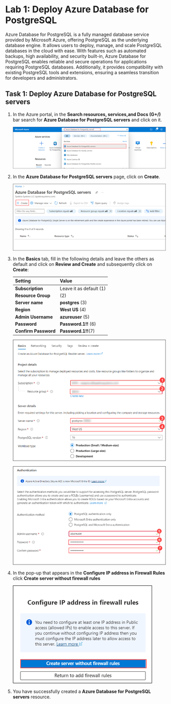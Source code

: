 # Lab 1: Deploy Azure Database for PostgreSQL

 Azure Database for PostgreSQL is a fully managed database service provided by Microsoft Azure, offering PostgreSQL as the underlying database engine. It allows users to deploy, manage, and scale PostgreSQL databases in 
 the cloud with ease. With features such as automated backups, high availability, and security built-in, Azure Database for PostgreSQL enables reliable and secure operations for applications requiring PostgreSQL 
 databases. Additionally, it provides compatibility with existing PostgreSQL tools and extensions, ensuring a seamless transition for developers and administrators.

## Task 1: Deploy Azure Database for PostgreSQL servers

1. In the Azure portal, in the **Search resources, services,and Docs (G+/)** bar search for **Azure Database for PostgreSQL servers** and click on it.

    ![](Images/img1.png)

2. In the **Azure Database for PostgreSQL servers** page, click on **Create**.

    ![](Images/img2.png)

3. In the **Basics** tab, fill in the following details and leave the others as default and click on **Review and Create** and subsequently click on **Create**:

     |Setting|Value|
     |:----|:----|
     |**Subscription**|Leave it as default (1)|
     |**Resource Group**| (2)|
     | **Server name**|**postgres** (3)|
     | **Region**|**West US** (4)|
     |**Admin Username** |**azureuser** (5)|
     |**Password** |**Password.1!!** (6)|
     |**Confirm Password** |**Password.1!!**(7)|
  
     ![](Images/img3.1.png)
  
     ![](Images/img4.png)

5. In the pop-up that appears in the **Configure IP address in Firewall Rules** click **Create server without firewall rules**
   
   ![](Images/img5.png)

6. You have successfully created a **Azure Database for PostgreSQL servers** resource.


   

   
